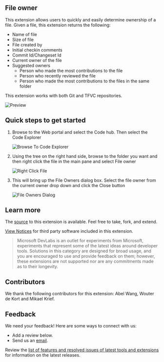 ## File owner ##

This extension allows users to quickly and easily determine ownership of a file.  Given a file, this extension returns the following:

- Name of file
- Size of file
- File created by
- Initial checkin comments
- Commit Id/Changeset Id
- Current owner of the file
- Suggested owners
    * Person who made the most contributions to the file
	* Person who recently reviewed the file
	* Person who made the most contributions to the files in the same folder
	
This extension works with both Git and TFVC repositories.

![Preview](/images/Preview.jpg)

## Quick steps to get started ##
1. Browse to the Web portal and select the Code hub.  Then select the Code Explorer

    ![Browse To Code Explorer](/images/Step1.jpg)

2. Using the tree on the right hand side, browse to the folder you want and then right click the file in the main pane and
select File owner

	![Right Click File](/images/Step2.jpg)

3. This will bring up the File Owners dialog box. Select the file owner from the current owner drop down and click the Close button

	![File Owners Dialog](/images/Step3.jpg)

## Learn more

The [source](https://github.com/ALM-Rangers/File-Owner-Extension) to this extension is available. Feel free to take, fork, and extend.

[View Notices](https://marketplace.visualstudio.com/_apis/public/gallery/publisher/ms-devlabs/extension/FileOwner/latest/assetbyname/ThirdPartyNotices.txt) for third party software included in this extension.
> Microsoft DevLabs is an outlet for experiments from Microsoft, experiments that represent some of the latest ideas around developer tools. Solutions in this category are designed for broad usage, and you are encouraged to use and provide feedback on them; however, these extensions are not supported nor are any commitments made as to their longevity.

## Contributors ##

We thank the following contributors for this extension: Abel Wang, Wouter de Kort and Mikael Krief.

## Feedback

We need your feedback! Here are some ways to connect with us:

- Add a review below.
- Send us an [email](mailto://mktdevlabs@microsoft.com).

Review the [list of features and resolved issues of latest tools and extensions](https://aka.ms/vsarreleases) for information on the latest releases.